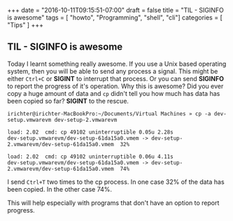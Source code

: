 +++
date = "2016-10-11T09:15:51-07:00"
draft = false
title = "TIL - SIGINFO is awesome"
tags  = [ "howto", "Programming", "shell", "cli"]
categories = [ "Tips" ]
+++

## TIL - SIGINFO is awesome

Today I learnt something really awesome. If you use a Unix based operating system, then you will be able to send any process a signal. This might be either `Ctrl+C` or **SIGINT** to interrupt that process. Or you can send **SIGINFO**  to report the progress of it's operation. Why this is awesome? Did you ever copy a huge amount of data and `cp` didn't tell you how much has data has been copied so far? **SIGINT** to the rescue.

```shell
irichter@irichter-MacBookPro:~/Documents/Virtual Machines » cp -a dev-setup.vmwarevm dev-setup-2.vmwarevm

load: 2.02  cmd: cp 49102 uninterruptible 0.05u 2.28s
dev-setup.vmwarevm/dev-setup-61da15a0.vmem -> dev-setup-2.vmwarevm/dev-setup-61da15a0.vmem  32%

load: 2.02  cmd: cp 49102 uninterruptible 0.06u 4.11s
dev-setup.vmwarevm/dev-setup-61da15a0.vmem -> dev-setup-2.vmwarevm/dev-setup-61da15a0.vmem  74%
```

I send `Ctrl+T` two times to the cp process. In one case 32% of the data has been copied. In the other case 74%.

This will help especially with programs that don't have an option to report progress.
